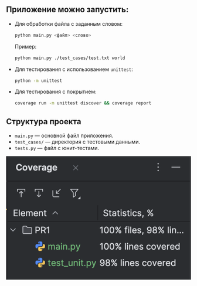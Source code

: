 ## Приложение можно запустить:

- Для обработки файла с заданным словом:
  ```bash
  python main.py <файл> <слово>
  ```
  Пример:
  ```bash
  python main.py ./test_cases/test.txt world
  ```

- Для тестирования с использованием `unittest`:
  ```bash
  python -m unittest
  ```

- Для тестирования с покрытием:
  ```bash
  coverage run -m unittest discover && coverage report
  ```

## Структура проекта

- `main.py` — основной файл приложения.
- `test_cases/` — директория с тестовыми данными.
- `tests.py` — файл с юнит-тестами.

![img.png](../docs/imgs/img.png)

